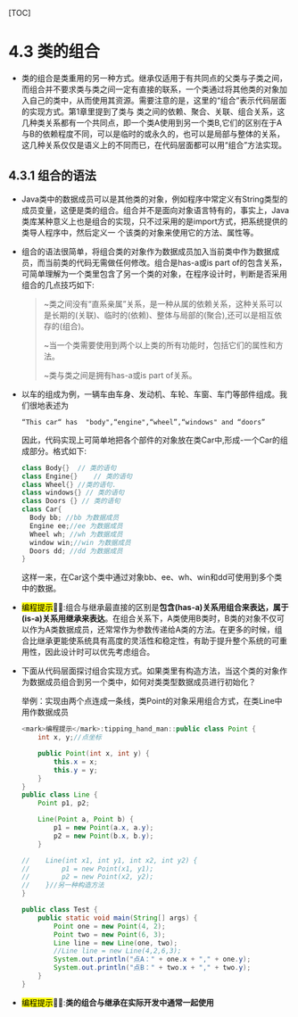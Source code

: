 [TOC]

# 4.3 类的组合

- 类的组合是类重用的另一种方式。继承仅适用于有共同点的父类与子类之间，而组合并不要求类与类之间一定有直接的联系，一个类通过将其他类的对象加入自己的类中，从而使用其资源。需要注意的是，这里的“组合”表示代码层面的实现方式。第1章里提到了类与
  类之间的依赖、聚合、关联、组合关系，这几种类关系都有一个共同点，即一个类A使用到另一个类B,它们的区别在于A与B的依赖程度不同，可以是临时的或永久的，也可以是局部与整体的关系，这几种关系仅仅是语义上的不同而已，在代码层面都可以用“组合”方法实现。

## 4.3.1 组合的语法
- Java类中的数据成员可以是其他类的对象，例如程序中常定义有String类型的成员变量，这便是类的组合。组合并不是面向对象语言特有的，事实上，Java 类库某种意义上也是组合的实现，只不过采用的是import方式，把系统提供的类导人程序中，然后定义一 个该类的对象来使用它的方法、属性等。

- 组合的语法很简单，将组合类的对象作为数据成员加入当前类中作为数据成员，而当前类的代码无需做任何修改。组合是has-a或is part of的包含关系，可简单理解为一个类里包含了另一个类的对象，在程序设计时，判断是否采用组合的几点技巧如下:

  > ~类之间没有“直系亲属”关系，是一种从属的依赖关系，这种关系可以是长期的(关联)、临时的(依赖)、整体与局部的(聚合),还可以是相互依存的(组合)。
  >
  > ~当一个类需要使用到两个以上类的所有功能时，包括它们的属性和方法。
  >
  > ~类与类之间是拥有has-a或is part of关系。

- 以车的组成为例，一辆车由车身、发动机、车轮、车窗、车门等部件组成。我们很地表述为

  ```
  “This car“ has  "body",“engine",“wheel”,“windows" and “doors”
  ```

  因此，代码实现上可简单地把各个部件的对象放在类Car中,形成-一个Car的组成部分。格式如下:

  ```java
  class Body{}	// 类的语句
  class Engine{} 	// 类的语句
  class Wheel{}	//类的语句.
  class windows{} // 类的语句
  class Doors {} // 类的语旬
  class Car{
  	Body bb; //bb 为数据成员
  	Engine ee;//ee 为数据成员
  	Wheel wh; //wh 为数据成员
  	window win;//win 为数据成员
  	Doors dd; //dd 为数据成员
  }
  ```

  这样一来，在Car这个类中通过对象bb、ee、wh、win和dd可使用到多个类中的数据。

- <mark>编程提示</mark>:tipping_hand_man::组合与继承最直接的区别是**包含(has-a)关系用组合来表达，属于(is-a)关系用继承来表达**。在组合关系下，A类使用B类时，B类的对象不仅可以作为A类数据成员，还常常作为参数传递给A类的方法。在更多的时候，组合比继承更能使系统具有高度的灵活性和稳定性，有助于提升整个系统的可重用性，因此设计时可以优先考虑组合。

- 下面从代码层面探讨组合实现方式。如果类里有构造方法，当这个类的对象作为数据成员组合到另一个类中，如何对类类型数据成员进行初始化？

  举例：实现由两个点连成一条线，类Point的对象采用组合方式，在类Line中用作数据成员

  ```java
  <mark>编程提示</mark>:tipping_hand_man::public class Point {
      int x, y;//点坐标
  
      public Point(int x, int y) {
          this.x = x;
          this.y = y;
      }
  }
  public class Line {
      Point p1, p2;
  
      Line(Point a, Point b) {
          p1 = new Point(a.x, a.y);
          p2 = new Point(b.x, b.y);
      }
  
  //    Line(int x1, int y1, int x2, int y2) {
  //        p1 = new Point(x1, y1);
  //        p2 = new Point(x2, y2);
  //    }//另一种构造方法
  }
  
  public class Test {
      public static void main(String[] args) {
          Point one = new Point(4, 2);
          Point two = new Point(6, 3);
          Line line = new Line(one, two);
          //Line line = new Line(4,2,6,3);
          System.out.println("点A：" + one.x + "," + one.y);
          System.out.println("点B：" + two.x + "," + two.y);
      }
  }
  ```

- <mark>编程提示</mark>:tipping_hand_man::**类的组合与继承在实际开发中通常一起使用**

